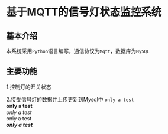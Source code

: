 # 基于MQTT的信号灯状态监控系统
## 基本介绍
  本系统采用``Python``语言编写，通信协议为``Mqtt``，数据库为``MySQL``  
## 主要功能  
  1.控制灯的开关状态
  
  2.接受信号灯的数据并上传更新到Mysql中 
``only a test``  
**only a test**  
*only a test*  
~~only a test~~  
***only a test***  
